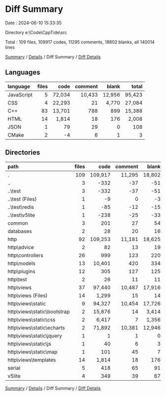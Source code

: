 # Diff Summary

Date : 2024-06-10 15:33:35

Directory e:\\Code\\CppTide\\src

Total : 109 files,  109917 codes, 11295 comments, 18802 blanks, all 140014 lines

[Summary](results.md) / [Details](details.md) / Diff Summary / [Diff Details](diff-details.md)

## Languages
| language | files | code | comment | blank | total |
| :--- | ---: | ---: | ---: | ---: | ---: |
| JavaScript | 5 | 72,034 | 10,433 | 12,956 | 95,423 |
| CSS | 4 | 22,293 | 21 | 4,770 | 27,084 |
| C++ | 83 | 13,701 | 788 | 899 | 15,388 |
| HTML | 14 | 1,814 | 18 | 176 | 2,008 |
| JSON | 1 | 79 | 29 | 0 | 108 |
| CMake | 2 | -4 | 6 | 1 | 3 |

## Directories
| path | files | code | comment | blank | total |
| :--- | ---: | ---: | ---: | ---: | ---: |
| . | 109 | 109,917 | 11,295 | 18,802 | 140,014 |
| .. | 3 | -332 | -37 | -51 | -420 |
| ..\\test | 3 | -332 | -37 | -51 | -420 |
| ..\\test (Files) | 1 | -9 | 0 | -3 | -12 |
| ..\\test\\redis | 1 | -85 | -12 | -15 | -112 |
| ..\\test\\v5lite | 1 | -238 | -25 | -33 | -296 |
| common | 3 | 201 | 27 | 54 | 282 |
| databases | 2 | 28 | 20 | 16 | 64 |
| http | 92 | 109,253 | 11,181 | 18,625 | 139,059 |
| http\\advice | 2 | 82 | 13 | 19 | 114 |
| http\\controllers | 26 | 999 | 123 | 220 | 1,342 |
| http\\models | 13 | 10,401 | 420 | 334 | 11,155 |
| http\\plugins | 12 | 305 | 127 | 125 | 557 |
| http\\test | 2 | 26 | 11 | 11 | 48 |
| http\\views | 37 | 97,440 | 10,487 | 17,916 | 125,843 |
| http\\views (Files) | 14 | 1,299 | 15 | 14 | 1,328 |
| http\\views\\static | 9 | 94,327 | 10,454 | 17,726 | 122,507 |
| http\\views\\static\\bootstrap | 2 | 15,876 | 14 | 3,414 | 19,304 |
| http\\views\\static\\css | 2 | 6,417 | 7 | 1,356 | 7,780 |
| http\\views\\static\\echarts | 2 | 71,892 | 10,381 | 12,946 | 95,219 |
| http\\views\\static\\jquery | 1 | 1 | 1 | 0 | 2 |
| http\\views\\static\\js | 1 | 40 | 6 | 3 | 49 |
| http\\views\\static\\map | 1 | 101 | 45 | 7 | 153 |
| http\\views\\templates | 14 | 1,814 | 18 | 176 | 2,008 |
| serial | 5 | 418 | 65 | 91 | 574 |
| v5lite | 4 | 349 | 39 | 67 | 455 |

[Summary](results.md) / [Details](details.md) / Diff Summary / [Diff Details](diff-details.md)